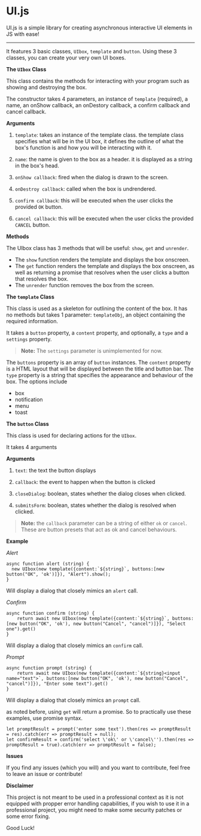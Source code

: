 # UI.js
UI.js is a simple library for creating asynchronous interactive UI elements in JS with ease!

---

It features 3 basic classes, `UIbox`, `template` and `button`.
Using these 3 classes, you can create your very own UI boxes.

__The `UIbox` Class__

This class contains the methods for interacting with your program such as showing and destroying the box.

The constructor takes 4 parameters, an instance of `template` (required), a name, an onShow callback, an onDestory callback, a confirm callback and cancel callback.

__Arguments__

1. `template`: takes an instance of the template class.
  the template class specifies what will be in the UI box, 
  it defines the outline of what the box's function is and how you will be interacting with it.
  
2. `name`: the name is given to the box as a header. it is displayed as a string in the box's head.

3. `onShow callback`: fired when the dialog is drawn to the screen.

4. `onDestroy callback`: called when the box is undrendered.

5. `confirm callback`: this will be executed when the user clicks the provided `OK` button.

6. `cancel callback`: this will be executed when the user clicks the provided `CANCEL` button.

__Methods__

The UIbox class has 3 methods that will be useful: `show`, `get` and `unrender`.

* The `show` function renders the template and displays the box onscreen.
* The `get` function renders the template and displays the box onscreen,
  as well as returning a promise that resolves when the user clicks a button that resolves the box.
* The `unrender` function removes the box from the screen.
 
__The `template` Class__

This class is used as a skeleton for outlining the content of the box.
It has no methods but takes 1 parameter: `templateObj`, an object containing the required information.
 
It takes a `button` property, a `content` property, and optionally, a `type` and a `settings` property.
> __Note:__ The `settings` parameter is unimplemented for now.
 
The `buttons` property is an array of `button` instances.
The `content` property is a HTML layout that will be displayed between the title and button bar.
The `type` property is a string that specifies the appearance and behaviour of the box. The options include

* box
* notification
* menu
* toast

__The `button` Class__

This class is used for declaring actions for the `UIbox`.

It takes 4 arguments

__Arguments__

1. `text`: the text the button displays

2. `callback`: the event to happen when the button is clicked

3. `closeDialog`: boolean, states whether the dialog closes when clicked.

4. `submitsForm`: boolean, states whether the dialog is resolved when clicked.

> __Note:__ the `callback` parameter can be a string of either `ok` or `cancel`. These are button presets that act as ok and cancel behaviours.

__Example__

_Alert_ 

    async function alert (string) {
      new UIbox(new template({content:`${string}`, buttons:[new button("OK", 'ok')]}), "Alert").show();
    }
    
Will display a dialog that closely mimics an `alert` call.

_Confirm_ 

    async function confirm (string) {
	    return await new UIbox(new template({content:`${string}`, buttons:[new button("OK", 'ok'), new button("Cancel", "cancel")]}), "Select one").get()
    }
    
Will display a dialog that closely mimics an `confirm` call.

_Prompt_

    async function prompt (string) {
    	return await new UIbox(new template({content:`${string}<input name="text">`, buttons:[new button("OK", 'ok'), new button("Cancel", "cancel")]}), "Enter some text").get()
    }

Will display a dialog that closely mimics an `prompt` call.

as noted before, using `get` will return a promise. So to practically use these examples, use promise syntax.

    let promptResult = prompt('enter some text').then(res => promptResult = res).catch(err => promptResult = null);
    let confirmResult = confirm('select \'ok\' or \'cancel\'').then(res => promptResult = true).catch(err => promptResult = false);
    
__Issues__

If you find any issues (which you will) and you want to contribute, feel free to leave an issue or contribute!

__Disclaimer__

This project is not meant to be used in a professional context as it is not equipped with propper error handling capabilities, if you wish to use it in a professional project, you might need to make some security patches or some error fixing.

Good Luck!
